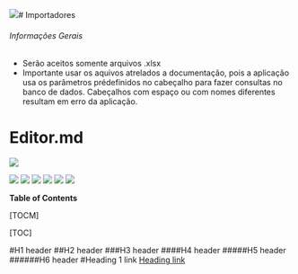 ![](https:https://marvim1990.github.io/Importadores-GMVB/img/logocolorido.png)# Importadores

###### Informações Gerais

- Serão aceitos somente arquivos .xlsx
- Importante usar os aquivos atrelados a documentação, pois a aplicação usa os parâmetros prédefinidos no cabeçalho para fazer consultas no banco de dados.
Cabeçalhos com espaço ou com nomes diferentes resultam em erro da aplicação.

# Editor.md

![](https://pandao.github.io/editor.md/images/logos/editormd-logo-180x180.png)

![](https://img.shields.io/github/stars/pandao/editor.md.svg) ![](https://img.shields.io/github/forks/pandao/editor.md.svg) ![](https://img.shields.io/github/tag/pandao/editor.md.svg) ![](https://img.shields.io/github/release/pandao/editor.md.svg) ![](https://img.shields.io/github/issues/pandao/editor.md.svg) ![](https://img.shields.io/bower/v/editor.md.svg)


**Table of Contents**

[TOCM]

[TOC]

#H1 header
##H2 header
###H3 header
####H4 header
#####H5 header
######H6 header
#Heading 1 link [Heading link](https://github.com/pandao/editor.md "Heading link")
